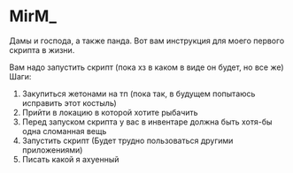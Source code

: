# MirM_
Дамы и господа, а также панда. Вот вам инструкция для моего первого скрипта в жизни.

Вам надо запустить скрипт (пока хз в каком в виде он будет, но все же)
Шаги:
1) Закупиться жетонами на тп (пока так, в будущем попытаюсь исправить этот костыль)
2) Прийти в локацию в которой хотите рыбачить
3) Перед запуском скрипта у вас в инвентаре должна быть хотя-бы одна сломанная вещь 
4) Запустить скрипт (Будет трудно пользоваться другими приложениями)
5) Писать какой я ахуенный 
